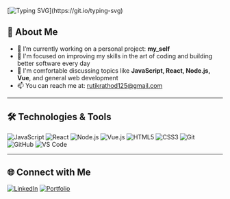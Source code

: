 <!-- Typing animation header -->
[![Typing SVG](https://readme-typing-svg.demolab.com?font=Fira+Code&size=24&duration=3000&pause=1000&color=C11C84&width=435&lines=Hi+I'm+rut!k;I'm+a+Full-Stack+Developer;)](https://git.io/typing-svg)

## 🚀 About Me

- 🔭 I’m currently working on a personal project: **my_self**
- 🌱 I'm focused on improving my skills in the art of coding and building better software every day
- 💬 I'm comfortable discussing topics like **JavaScript, React, Node.js, Vue**, and general web development
- 📫 You can reach me at: [rutikrathod125@gmail.com](mailto:rutikrathod125@gmail.com)

---

## 🛠️ Technologies & Tools

![JavaScript](https://img.shields.io/badge/JavaScript-F7DF1E?style=flat&logo=javascript&logoColor=black)
![React](https://img.shields.io/badge/React-61DAFB?style=flat&logo=react&logoColor=black)
![Node.js](https://img.shields.io/badge/Node.js-339933?style=flat&logo=node.js&logoColor=white)
![Vue.js](https://img.shields.io/badge/Vue.js-4FC08D?style=flat&logo=vue.js&logoColor=white)
![HTML5](https://img.shields.io/badge/HTML5-E34F26?style=flat&logo=html5&logoColor=white)
![CSS3](https://img.shields.io/badge/CSS3-1572B6?style=flat&logo=css3&logoColor=white)
![Git](https://img.shields.io/badge/Git-F05032?style=flat&logo=git&logoColor=white)
![GitHub](https://img.shields.io/badge/GitHub-181717?style=flat&logo=github&logoColor=white)
![VS Code](https://img.shields.io/badge/VS_Code-007ACC?style=flat&logo=visual-studio-code&logoColor=white)

---

<!-- Optional Connect Section -->
## 🌐 Connect with Me

[![LinkedIn](https://img.shields.io/badge/-LinkedIn-blue?style=flat&logo=linkedin&logoColor=white)](https://www.linkedin.com/in/rutik-882a42247/)
[![Portfolio](https://img.shields.io/badge/-Portfolio-black?style=flat&logo=firefox&logoColor=white)](https://yourportfolio.com)

